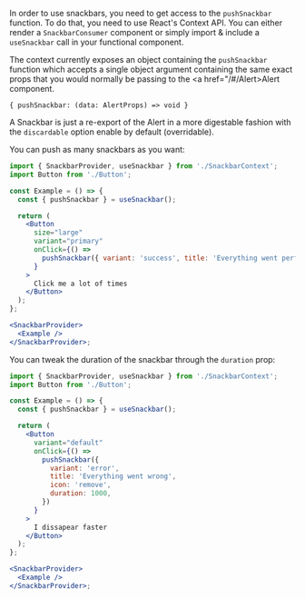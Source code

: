 In order to use snackbars, you need to get access to the `pushSnackbar` function. To do that, you
need to use React's Context API. You can either render a `SnackbarConsumer` component or simply
import & include a `useSnackbar` call in your functional component.

The context currently exposes an object containing the `pushSnackbar` function which accepts a single
object argument containing the same exact props that you would normally be passing to the
<a href="/#/Alert>Alert</a> component.

```text
{ pushSnackbar: (data: AlertProps) => void }
```

A Snackbar is just a re-export of the Alert in a more digestable fashion with the `discardable`
option enable by default (overridable).

You can push as many snackbars as you want:

```jsx harmony
import { SnackbarProvider, useSnackbar } from './SnackbarContext';
import Button from './Button';

const Example = () => {
  const { pushSnackbar } = useSnackbar();

  return (
    <Button
      size="large"
      variant="primary"
      onClick={() =>
        pushSnackbar({ variant: 'success', title: 'Everything went perfectly', icon: 'check' })
      }
    >
      Click me a lot of times
    </Button>
  );
};

<SnackbarProvider>
  <Example />
</SnackbarProvider>;
```

You can tweak the duration of the snackbar through the `duration` prop:

```jsx harmony
import { SnackbarProvider, useSnackbar } from './SnackbarContext';
import Button from './Button';

const Example = () => {
  const { pushSnackbar } = useSnackbar();

  return (
    <Button
      variant="default"
      onClick={() =>
        pushSnackbar({
          variant: 'error',
          title: 'Everything went wrong',
          icon: 'remove',
          duration: 1000,
        })
      }
    >
      I dissapear faster
    </Button>
  );
};

<SnackbarProvider>
  <Example />
</SnackbarProvider>;
```
